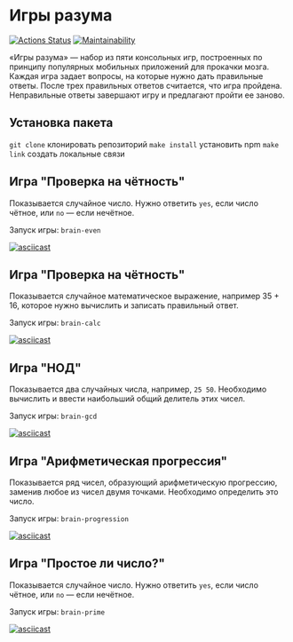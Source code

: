 # Игры разума

[![Actions Status](https://github.com/y-boris/frontend-project-44/actions/workflows/hexlet-check.yml/badge.svg)](https://github.com/y-boris/frontend-project-44/actions) [![Maintainability](https://api.codeclimate.com/v1/badges/c9093349ffd71f640109/maintainability)](https://codeclimate.com/github/y-boris/frontend-project-44/maintainability)

«Игры разума» — набор из пяти консольных игр, построенных по принципу популярных мобильных приложений для прокачки мозга. Каждая игра задает вопросы, на которые нужно дать правильные ответы. После трех правильных ответов считается, что игра пройдена. Неправильные ответы завершают игру и предлагают пройти ее заново.

## Установка пакета

`git clone` клонировать репозиторий
`make install` установить npm
`make link` создать локальные связи

## Игра "Проверка на чётность"

Показывается случайное число. Нужно ответить `yes`, если число чётное, или `no` — если нечётное.

Запуск игры: `brain-even`

[![asciicast](https://asciinema.org/a/kkqgXksq5czrLkY82qx6fBmN3.svg)](https://asciinema.org/a/kkqgXksq5czrLkY82qx6fBmN3)

## Игра "Проверка на чётность"

Показывается случайное математическое выражение, например 35 + 16, которое нужно вычислить и записать правильный ответ.

Запуск игры: `brain-calc`

[![asciicast](https://asciinema.org/a/H7iIcBBsART28v3TpFs9ySrNy.svg)](https://asciinema.org/a/H7iIcBBsART28v3TpFs9ySrNy)

## Игра "НОД"

Показывается два случайных числа, например, `25 50`. Необходимо вычислить и ввести наибольший общий делитель этих чисел.

Запуск игры: `brain-gcd`

[![asciicast](https://asciinema.org/a/YX2DCWspg5mpW7RRt9fDZLbFy.svg)](https://asciinema.org/a/YX2DCWspg5mpW7RRt9fDZLbFy)

## Игра "Арифметическая прогрессия"

Показывается ряд чисел, образующий арифметическую прогрессию, заменив любое из чисел двумя точками. Необходимо определить это число.

Запуск игры: `brain-progression`

[![asciicast](https://asciinema.org/a/Oev5td0VPekG29CETJtYZQGAy.svg)](https://asciinema.org/a/Oev5td0VPekG29CETJtYZQGAy)

## Игра "Простое ли число?"

Показывается случайное число. Нужно ответить `yes`, если число чётное, или `no` — если нечётное.

Запуск игры: `brain-prime`

[![asciicast](https://asciinema.org/a/VsILvVAkNFHpDqdx3gPo5swRj.svg)](https://asciinema.org/a/VsILvVAkNFHpDqdx3gPo5swRj)
